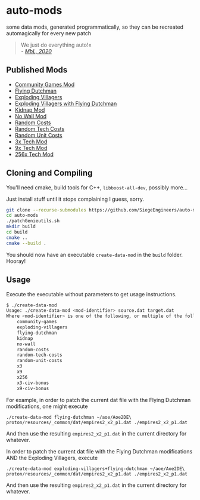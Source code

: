 # auto-mods
some data mods, generated programmatically, so they can be recreated automagically for every new patch

> We just do everything auto!«  
> *\- [MbL, 2020](https://clips.twitch.tv/AttractiveAntediluvianAmazonHassaanChop)*

## Published Mods

- [Community Games Mod](https://www.ageofempires.com/mods/details/15917/)
- [Flying Dutchman](https://www.ageofempires.com/mods/details/15644/)
- [Exploding Villagers](https://www.ageofempires.com/mods/details/15682/)
- [Exploding Villagers with Flying Dutchman](https://www.ageofempires.com/mods/details/15681/)
- [Kidnap Mod](https://www.ageofempires.com/mods/details/15982/)
- [No Wall Mod](https://www.ageofempires.com/mods/details/15916/)
- [Random Costs](https://www.ageofempires.com/mods/details/17281/)
- [Random Tech Costs](https://www.ageofempires.com/mods/details/17280/)
- [Random Unit Costs](https://www.ageofempires.com/mods/details/17279/)
- [3x Tech Mod](https://www.ageofempires.com/mods/details/15918/)
- [9x Tech Mod](https://www.ageofempires.com/mods/details/15919/)
- [256x Tech Mod](https://www.ageofempires.com/mods/details/15920/)

## Cloning and Compiling

You'll need cmake, build tools for C++, `libboost-all-dev`, possibly more…

Just install stuff until it stops complaining I guess, sorry.

```sh
git clone --recurse-submodules https://github.com/SiegeEngineers/auto-mods.git
cd auto-mods
./patchGenieutils.sh
mkdir build
cd build
cmake ..
cmake --build .
```

You should now have an executable `create-data-mod` in the `build` folder. Hooray!

## Usage

Execute the executable without parameters to get usage instructions.

```sh
$ ./create-data-mod 
Usage: ./create-data-mod <mod-identifier> source.dat target.dat
Where <mod-identifier> is one of the following, or multiple of the following joined by a +:
    community-games
    exploding-villagers
    flying-dutchman
    kidnap
    no-wall
    random-costs
    random-tech-costs
    random-unit-costs
    x3
    x9
    x256
    x3-civ-bonus
    x9-civ-bonus
```

For example, in order to patch the current dat file with the Flying Dutchman modifications, one might execute
```
./create-data-mod flying-dutchman ~/aoe/Aoe2DE\ proton/resources/_common/dat/empires2_x2_p1.dat ./empires2_x2_p1.dat
```

And then use the resulting `empires2_x2_p1.dat` in the current directory for whatever.


In order to patch the current dat file with the Flying Dutchman modifications AND the Exploding Villagers, execute
```
./create-data-mod exploding-villagers+flying-dutchman ~/aoe/Aoe2DE\ proton/resources/_common/dat/empires2_x2_p1.dat ./empires2_x2_p1.dat
```

And then use the resulting `empires2_x2_p1.dat` in the current directory for whatever.

